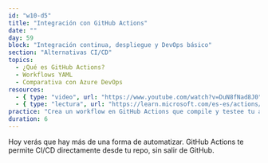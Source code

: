 ```yaml
---
id: "w10-d5"
title: "Integración con GitHub Actions"
date: ""
day: 59
block: "Integración continua, despliegue y DevOps básico"
section: "Alternativas CI/CD"
topics:
  - ¿Qué es GitHub Actions?
  - Workflows YAML
  - Comparativa con Azure DevOps
resources:
  - { type: "video", url: "https://www.youtube.com/watch?v=DuN8fNad8J0" }
  - { type: "lectura", url: "https://learn.microsoft.com/es-es/actions/learn-github-actions/introduction-to-github-actions" }
practice: "Crea un workflow en GitHub Actions que compile y testee tu app en cada push."
duration: 6
---
```


Hoy verás que hay más de una forma de automatizar. GitHub Actions te permite CI/CD directamente desde tu repo, sin salir de GitHub.